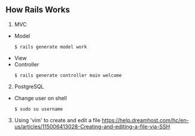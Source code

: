 ## How Rails Works

1. MVC
  - Model
    ```shell
    $ rails generate model work
    ```
  - View
  - Controller
    ```shell
    $ rails generate controller main welcome 
    ```

2. PostgreSQL
  - Change user on shell 
    ```shell
    $ sudo su username
    ```
    
3. Using 'vim' to create and edit a file
  https://help.dreamhost.com/hc/en-us/articles/115006413028-Creating-and-editing-a-file-via-SSH
